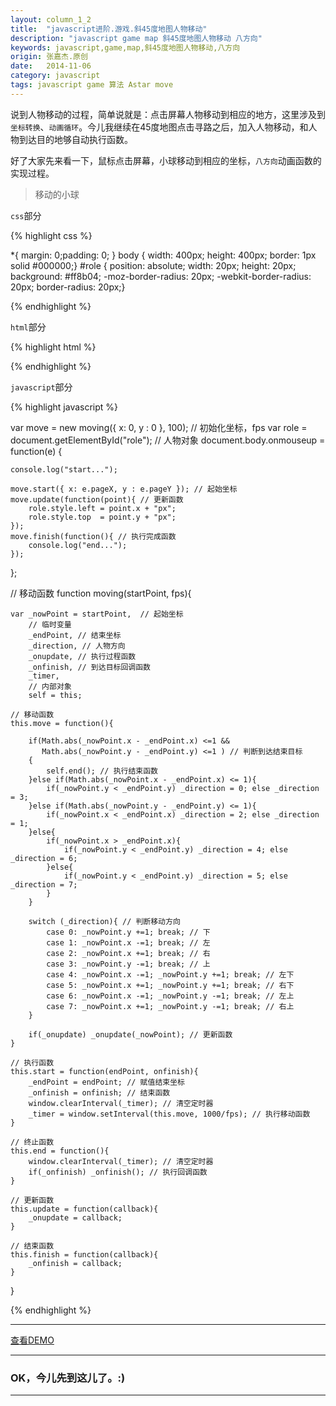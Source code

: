 ```yaml
---
layout: column_1_2
title:  "javascript进阶.游戏.斜45度地图人物移动"
description: "javascript game map 斜45度地图人物移动 八方向"
keywords: javascript,game,map,斜45度地图人物移动,八方向
origin: 张嘉杰.原创
date:   2014-11-06
category: javascript
tags: javascript game 算法 Astar move
---
```

说到人物移动的过程，简单说就是：点击屏幕人物移动到相应的地方，这里涉及到`坐标转换`、`动画循环`。今儿我继续在45度地图点击寻路之后，加入人物移动，和人物到达目的地够自动执行函数。  
<!--more-->

好了大家先来看一下，鼠标点击屏幕，小球移动到相应的坐标，`八方向`动画函数的实现过程。

> 移动的小球

`css`部分

{% highlight css %}

*{ margin: 0;padding: 0; }
body { width: 400px; height: 400px; border: 1px solid #000000;}
#role { position: absolute; width: 20px; height: 20px; background: #ff8b04; -moz-border-radius: 20px; -webkit-border-radius: 20px; border-radius: 20px;}

{% endhighlight %}

`html`部分

{% highlight html %}

<div id="role"></div>

{% endhighlight %}

`javascript`部分

{% highlight javascript %}

var move = new moving({ x: 0, y : 0 }, 100); // 初始化坐标，fps
var role = document.getElementById("role"); // 人物对象
document.body.onmouseup = function(e) {

    console.log("start...");

    move.start({ x: e.pageX, y : e.pageY }); // 起始坐标
    move.update(function(point){ // 更新函数
        role.style.left = point.x + "px";
        role.style.top  = point.y + "px";
    });
    move.finish(function(){ // 执行完成函数
        console.log("end...");
    });
};

// 移动函数
function moving(startPoint, fps){

    var _nowPoint = startPoint,  // 起始坐标
        // 临时变量
        _endPoint, // 结束坐标
        _direction, // 人物方向
        _onupdate, // 执行过程函数
        _onfinish, // 到达目标回调函数
        _timer,
        // 内部对象
        self = this;

    // 移动函数
    this.move = function(){

        if(Math.abs(_nowPoint.x - _endPoint.x) <=1 &&
           Math.abs(_nowPoint.y - _endPoint.y) <=1 ) // 判断到达结束目标
        {
            self.end(); // 执行结束函数
        }else if(Math.abs(_nowPoint.x - _endPoint.x) <= 1){
            if(_nowPoint.y < _endPoint.y) _direction = 0; else _direction = 3;
        }else if(Math.abs(_nowPoint.y - _endPoint.y) <= 1){
            if(_nowPoint.x < _endPoint.x) _direction = 2; else _direction = 1;
        }else{
            if(_nowPoint.x > _endPoint.x){
                if(_nowPoint.y < _endPoint.y) _direction = 4; else _direction = 6;
            }else{
                if(_nowPoint.y < _endPoint.y) _direction = 5; else _direction = 7;
            }
        }

        switch (_direction){ // 判断移动方向
            case 0: _nowPoint.y +=1; break; // 下
            case 1: _nowPoint.x -=1; break; // 左
            case 2: _nowPoint.x +=1; break; // 右
            case 3: _nowPoint.y -=1; break; // 上
            case 4: _nowPoint.x -=1; _nowPoint.y +=1; break; // 左下
            case 5: _nowPoint.x +=1; _nowPoint.y +=1; break; // 右下
            case 6: _nowPoint.x -=1; _nowPoint.y -=1; break; // 左上
            case 7: _nowPoint.x +=1; _nowPoint.y -=1; break; // 右上
        }

        if(_onupdate) _onupdate(_nowPoint); // 更新函数
    }

    // 执行函数
    this.start = function(endPoint, onfinish){
        _endPoint = endPoint; // 赋值结束坐标
        _onfinish = onfinish; // 结束函数
        window.clearInterval(_timer); // 清空定时器
        _timer = window.setInterval(this.move, 1000/fps); // 执行移动函数
    }

    // 终止函数
    this.end = function(){
        window.clearInterval(_timer); // 清空定时器
        if(_onfinish) _onfinish(); // 执行回调函数
    }

    // 更新函数
    this.update = function(callback){
        _onupdate = callback;
    }

    // 结束函数
    this.finish = function(callback){
        _onfinish = callback;
    }

}

{% endhighlight %}

-----------------------

<a class="button" href="/resources/demo{{ page.url}}.html" target="_blank">查看DEMO</a>

-----------------------

### OK，今儿先到这儿了。:) 

-----------------------
